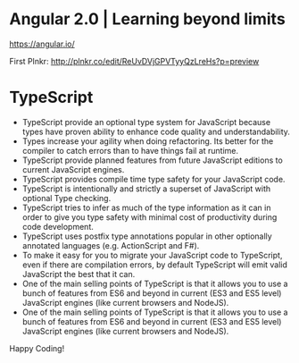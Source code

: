# Angular 2.0 | Learning beyond limits

https://angular.io/

First Plnkr: http://plnkr.co/edit/ReUvDVjGPVTyyQzLreHs?p=preview

# TypeScript

- TypeScript provide an optional type system for JavaScript because types have proven ability to enhance code quality and understandability.
- Types increase your agility when doing refactoring. Its better for the compiler to catch errors than to have things fail at runtime.
- TypeScript provide planned features from future JavaScript editions to current JavaScript engines.
- TypeScript provides compile time type safety for your JavaScript code.
- TypeScript is intentionally and strictly a superset of JavaScript with optional Type checking.
- TypeScript tries to infer as much of the type information as it can in order to give you type safety with minimal cost of productivity during code development.
- TypeScript uses postfix type annotations popular in other optionally annotated languages (e.g. ActionScript and F#).
- To make it easy for you to migrate your JavaScript code to TypeScript, even if there are compilation errors, by default TypeScript will emit valid JavaScript the best that it can.
- One of the main selling points of TypeScript is that it allows you to use a bunch of features from ES6 and beyond in current (ES3 and ES5 level) JavaScript engines (like current browsers and NodeJS).
- One of the main selling points of TypeScript is that it allows you to use a bunch of features from ES6 and beyond in current (ES3 and ES5 level) JavaScript engines (like current browsers and NodeJS).
   
Happy Coding!
